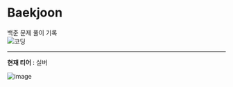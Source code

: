 # Baekjoon
백준 문제 풀이 기록
<br>
![코딩](https://github.com/suzzang2/Baekjoon/assets/134358849/48361db8-93a6-4302-8904-4b529c644bc6)

---
**현재 티어** : 실버

![image](https://github.com/suzzang2/Baekjoon/assets/134358849/4a817648-7e1c-4e2f-8833-3ab922091985)
